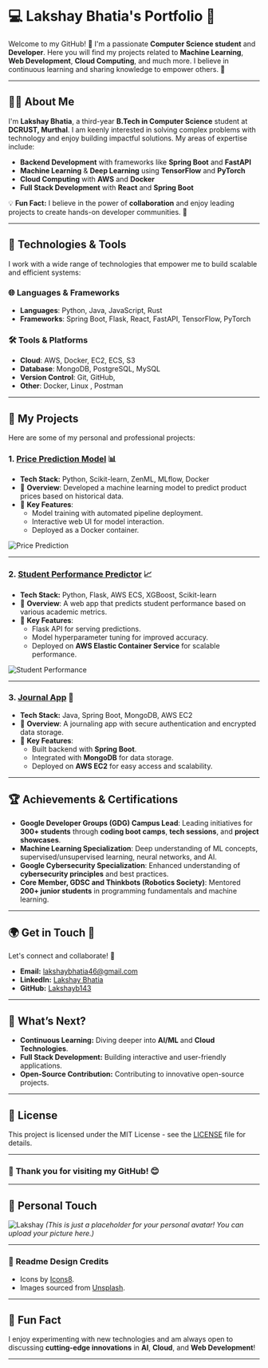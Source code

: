 # 💻 **Lakshay Bhatia's Portfolio** 🌟

Welcome to my GitHub! 🎉 I'm a passionate **Computer Science student** and **Developer**. Here you will find my projects related to **Machine Learning**, **Web Development**, **Cloud Computing**, and much more. I believe in continuous learning and sharing knowledge to empower others. 🚀

---

## 🧑‍💻 **About Me**

I'm **Lakshay Bhatia**, a third-year **B.Tech in Computer Science** student at **DCRUST, Murthal**. I am keenly interested in solving complex problems with technology and enjoy building impactful solutions. My areas of expertise include:

- **Backend Development** with frameworks like **Spring Boot** and **FastAPI**
- **Machine Learning** & **Deep Learning** using **TensorFlow** and **PyTorch**
- **Cloud Computing** with **AWS** and **Docker**
- **Full Stack Development** with **React** and **Spring Boot**

💡 **Fun Fact:** I believe in the power of **collaboration** and enjoy leading projects to create hands-on developer communities. 🎯

---

## 🚀 **Technologies & Tools**

I work with a wide range of technologies that empower me to build scalable and efficient systems:

### 🌐 **Languages & Frameworks**
- **Languages**: Python, Java, JavaScript, Rust
- **Frameworks**: Spring Boot, Flask, React, FastAPI, TensorFlow, PyTorch

### 🛠️ **Tools & Platforms**
- **Cloud**: AWS, Docker, EC2, ECS, S3
- **Database**: MongoDB, PostgreSQL, MySQL
- **Version Control**: Git, GitHub, 
- **Other**: Docker, Linux , Postman

---

## 📂 **My Projects**

Here are some of my personal and professional projects:

### 1. **[Price Prediction Model](https://github.com/Lakshayb143/Prediction-model)** 📊
- **Tech Stack:** Python, Scikit-learn, ZenML, MLflow, Docker
- 🚀 **Overview**: Developed a machine learning model to predict product prices based on historical data.
- 🧠 **Key Features**:
  - Model training with automated pipeline deployment.
  - Interactive web UI for model interaction.
  - Deployed as a Docker container.

![Price Prediction](https://img.icons8.com/external-flaticons-lineal-color-flat-icons/64/external-machine-learning-flaticons-lineal-color-flat-icons.png)

---

### 2. **[Student Performance Predictor](https://github.com/Lakshayb143/Student_performance_predictor)** 📈
- **Tech Stack:** Python, Flask, AWS ECS, XGBoost, Scikit-learn
- 🚀 **Overview**: A web app that predicts student performance based on various academic metrics.
- 🧠 **Key Features**:
  - Flask API for serving predictions.
  - Model hyperparameter tuning for improved accuracy.
  - Deployed on **AWS Elastic Container Service** for scalable performance.

![Student Performance](https://img.icons8.com/external-flat-juicy-fish/64/external-performance-data-analysis-flat-flat-juicy-fish.png)

---

### 3. **[Journal App](https://github.com/Lakshayb143/Journal-App)** 📔
- **Tech Stack:** Java, Spring Boot, MongoDB, AWS EC2
- 🚀 **Overview**: A journaling app with secure authentication and encrypted data storage.
- 🧠 **Key Features**:
  - Built backend with **Spring Boot**.
  - Integrated with **MongoDB** for data storage.
  - Deployed on **AWS EC2** for easy access and scalability.

---

## 🏆 **Achievements & Certifications**

- **Google Developer Groups (GDG) Campus Lead**: Leading initiatives for **300+ students** through **coding boot camps**, **tech sessions**, and **project showcases**.
- **Machine Learning Specialization**: Deep understanding of ML concepts, supervised/unsupervised learning, neural networks, and AI.
- **Google Cybersecurity Specialization**: Enhanced understanding of **cybersecurity principles** and best practices.
- **Core Member, GDSC and Thinkbots (Robotics Society)**: Mentored **200+ junior students** in programming fundamentals and machine learning.
  
---

## 🌍 **Get in Touch** 🌱

Let's connect and collaborate! 💬

- **Email:** [lakshaybhatia46@gmail.com](mailto:lakshaybhatia46@gmail.com)
- **LinkedIn:** [Lakshay Bhatia](https://www.linkedin.com/in/lakshay-bhatia-3b52b8256/)
- **GitHub:** [Lakshayb143](https://github.com/Lakshayb143)

---

## 🔮 **What’s Next?**

- **Continuous Learning:** Diving deeper into **AI/ML** and **Cloud Technologies**.
- **Full Stack Development:** Building interactive and user-friendly applications.
- **Open-Source Contribution:** Contributing to innovative open-source projects.

---

## 📄 **License**

This project is licensed under the MIT License - see the [LICENSE](LICENSE) file for details.

---

### 🌟 **Thank you for visiting my GitHub!** 😊

---

## 📸 **Personal Touch**
![Lakshay](https://avatars.githubusercontent.com/u/1325223?v=4)
*(This is just a placeholder for your personal avatar! You can upload your picture here.)*

---

### 🎨 **Readme Design Credits**
- Icons by [Icons8](https://icons8.com/).
- Images sourced from [Unsplash](https://unsplash.com/).

---

## 💬 **Fun Fact**
I enjoy experimenting with new technologies and am always open to discussing **cutting-edge innovations** in **AI**, **Cloud**, and **Web Development**!

---

